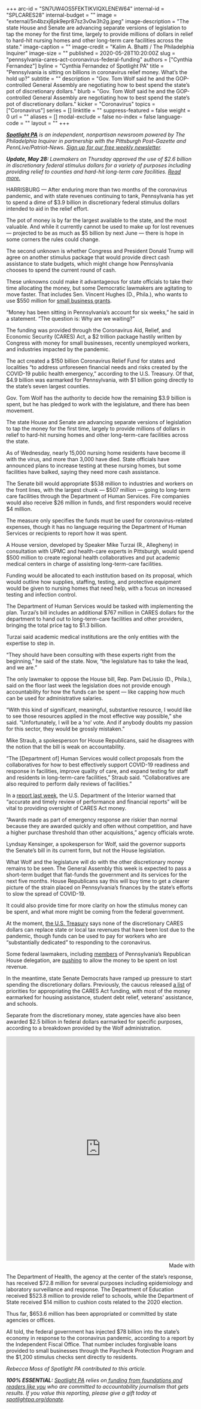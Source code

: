 +++
arc-id = "SN7UW4OS5FEKTIKVIQXLENEW64"
internal-id = "SPLCARES28"
internal-budget = ""
image = "external/5n4bzxj6pk9epr87sz3v0w3h2g.jpeg"
image-description = "The state House and Senate are advancing separate versions of legislation to tap the money for the first time, largely to provide millions of dollars in relief to hard-hit nursing homes and other long-term care facilities across the state."
image-caption = ""
image-credit = "Kalim A. Bhatti / The Philadelphia Inquirer"
image-size = ""
published = 2020-05-28T10:20:00Z
slug = "pennsylvania-cares-act-coronavirus-federal-funding"
authors = ["Cynthia Fernandez"]
byline = "Cynthia Fernandez of Spotlight PA"
title = "Pennsylvania is sitting on billions in coronavirus relief money. What’s the hold up?"
subtitle = ""
description = "Gov. Tom Wolf said he and the GOP-controlled General Assembly are negotiating how to best spend the state’s pot of discretionary dollars."
blurb = "Gov. Tom Wolf said he and the GOP-controlled General Assembly are negotiating how to best spend the state’s pot of discretionary dollars."
kicker = "Coronavirus"
topics = ["Coronavirus"]
series = []
linktitle = ""
suppress-featured = false
weight = 0
url = ""
aliases = []
modal-exclude = false
no-index = false
language-code = ""
layout = ""
+++

<a href="https://lesspage.com/"><i><b>Spotlight PA</b></i></a><i> is an independent, nonpartisan newsroom powered by The Philadelphia Inquirer in partnership with the Pittsburgh Post-Gazette and PennLive/Patriot-News. </i><a href="https://lesspage.com/newsletters"><i>Sign up for our free weekly newsletter</i></a><i>.</i>

<i><b>Update, May 28: </b></i><i>Lawmakers on Thursday approved the use of $2.6 billion in discretionary federal stimulus dollars for a variety of purposes including providing relief to counties and hard-hit long-term care facilities. </i><a href="https://lesspage.com/news/2020/05/pennsylvania-short-term-budget-passes-wolf/" target="_blank"><i>Read more. </i></a>

HARRISBURG — After enduring more than two months of the coronavirus pandemic, and with state revenues continuing to tank, Pennsylvania has yet to spend a dime of $3.9 billion in discretionary federal stimulus dollars intended to aid in the relief effort.

The pot of money is by far the largest available to the state, and the most valuable. And while it currently cannot be used to make up for lost revenues — projected to be as much as $5 billion by next June — there is hope in some corners the rules could change.

The second unknown is whether Congress and President Donald Trump will agree on another stimulus package that would provide direct cash assistance to state budgets, which might change how Pennsylvania chooses to spend the current round of cash.

These unknowns could make it advantageous for state officials to take their time allocating the money, but some Democratic lawmakers are agitating to move faster. That includes Sen. Vincent Hughes (D., Phila.), who wants to use $550 million for <a href="https://www.pasenate.com/pa-senate-democrats-announce-550-million-main-street-business-revitalization-grant-program/" target=_blank>small business grants</a>.

“Money has been sitting in Pennsylvania’s account for six weeks,” he said in a statement. “The question is: Why are we waiting?”

<script src="https://lesspage.com/embed.js" async></script><div data-spl-embed-version="1" data-spl-src="https://lesspage.com/embeds/donate/"></div>


The funding was provided through the Coronavirus Aid, Relief, and Economic Security (CARES) Act, a $2 trillion package hastily written by Congress with money for small businesses, recently unemployed workers, and industries impacted by the pandemic.

The act created a $150 billion Coronavirus Relief Fund for states and localities “to address unforeseen financial needs and risks created by the COVID-19 public health emergency,” according to the U.S. Treasury. Of that, $4.9 billion was earmarked for Pennsylvania, with $1 billion going directly to the state’s seven largest counties.

Gov. Tom Wolf has the authority to decide how the remaining $3.9 billion is spent, but he has pledged to work with the legislature, and there has been movement.

The state House and Senate are advancing separate versions of legislation to tap the money for the first time, largely to provide millions of dollars in relief to hard-hit nursing homes and other long-term-care facilities across the state.

As of Wednesday, nearly 15,000 nursing home residents have become ill with the virus, and more than 3,000 have died. State officials have announced plans to increase testing at these nursing homes, but some facilities have balked, saying they need more cash assistance.

The Senate bill would appropriate $538 million to industries and workers on the front lines, with the largest chunk — $507 million — going to long-term care facilities through the Department of Human Services. Fire companies would also receive $26 million in funds, and first responders would receive $4 million.

The measure only specifies the funds must be used for coronavirus-related expenses, though it has no language requiring the Department of Human Services or recipients to report how it was spent.

A House version, developed by Speaker Mike Turzai (R., Allegheny) in consultation with UPMC and health-care experts in Pittsburgh, would spend $500 million to create regional health collaboratives and put academic medical centers in charge of assisting long-term-care facilities.

Funding would be allocated to each institution based on its proposal, which would outline how supplies, staffing, testing, and protective equipment would be given to nursing homes that need help, with a focus on increased testing and infection control.

The Department of Human Services would be tasked with implementing the plan. Turzai’s bill includes an additional $767 million in CARES dollars for the department to hand out to long-term-care facilities and other providers, bringing the total price tag to $1.3 billion.

Turzai said academic medical institutions are the only entities with the expertise to step in.

“They should have been consulting with these experts right from the beginning,” he said of the state. Now, “the legislature has to take the lead, and we are.”

The only lawmaker to oppose the House bill, Rep. Pam DeLissio (D., Phila.), said on the floor last week the legislation does not provide enough accountability for how the funds can be spent — like capping how much can be used for administrative salaries.

“With this kind of significant, meaningful, substantive resource, I would like to see those resources applied in the most effective way possible,” she said. “Unfortunately, I will be a ‘no’ vote. And if anybody doubts my passion for this sector, they would be grossly mistaken.”

<script src="https://lesspage.com/embed.js" async></script><div data-spl-embed-version="1" data-spl-src="https://lesspage.com/embeds/newsletter/"></div>


Mike Straub, a spokesperson for House Republicans, said he disagrees with the notion that the bill is weak on accountability.

“The [Department of] Human Services would collect proposals from the collaboratives for how to best effectively support COVID-19 readiness and response in facilities, improve quality of care, and expand testing for staff and residents in long-term-care facilities,” Straub said. “Collaboratives are also required to perform daily reviews of facilities.”

In a <a href="https://www.oversight.gov/sites/default/files/oig-reports/DOIOIG_CARESActLessonsLearned_052020.pdf">report last week</a>, the U.S. Department of the Interior warned that “accurate and timely review of performance and financial reports” will be vital to providing oversight of CARES Act money.

“Awards made as part of emergency response are riskier than normal because they are awarded quickly and often without competition, and have a higher purchase threshold than other acquisitions,” agency officials wrote.

Lyndsay Kensinger, a spokesperson for Wolf, said the governor supports the Senate’s bill in its current form, but not the House legislation.

What Wolf and the legislature will do with the other discretionary money remains to be seen. The General Assembly this week is expected to pass a short-term budget that flat-funds the government and its services for the next five months. House Republicans say this will buy time to get a clearer picture of the strain placed on Pennsylvania’s finances by the state’s efforts to slow the spread of COVID-19.

It could also provide time for more clarity on how the stimulus money can be spent, and what more might be coming from the federal government.

At the moment, <a href="https://home.treasury.gov/system/files/136/Coronavirus-Relief-Fund-Guidance-for-State-Territorial-Local-and-Tribal-Governments.pdf">the U.S. Treasury</a> says none of the discretionary CARES dollars can replace state or local tax revenues that have been lost due to the pandemic, though funds can be used to pay for workers who are “substantially dedicated” to responding to the coronavirus.

Some federal lawmakers, including <a href="https://smucker.house.gov/media/press-releases/smucker-pa-gop-congressmen-request-cares-act-flexibility-treasury">members</a> of Pennsylvania’s Republican House delegation, are <a href="https://www.congress.gov/bill/116th-congress/senate-bill/3638/text">pushing</a> to allow the money to be spent on lost revenue.

In the meantime, state Senate Democrats have ramped up pressure to start spending the discretionary dollars. Previously, the caucus released <a href="https://www.pasenate.com/pacares/">a list</a> of priorities for appropriating the CARES Act funding, with most of the money earmarked for housing assistance, student debt relief, veterans’ assistance, and schools.

Separate from the discretionary money, state agencies have also been awarded $2.5 billion in federal dollars earmarked for specific purposes, according to a breakdown provided by the Wolf administration.

<iframe src='https://flo.uri.sh/visualisation/2592038/embed' frameborder='0' scrolling='no' style='width:100%;height:600px;'></iframe><div style='width:100%!;margin-top:4px!important;text-align:right!important;'><a class='flourish-credit' href='https://public.flourish.studio/visualisation/2592038/?utm_source=embed&utm_campaign=visualisation/2592038' target='_top' style='text-decoration:none!important'><img alt='Made with Flourish' src='https://public.flourish.studio/resources/made_with_flourish.svg' style='width:105px!important;height:16px!important;border:none!important;margin:0!important;'> </a></div>

The Department of Health, the agency at the center of the state’s response, has received $72.8 million for several purposes including epidemiology and laboratory surveillance and response. The Department of Education received $523.8 million to provide relief to schools, while the Department of State received $14 million to cushion costs related to the 2020 election.

Thus far, $653.6 million has been appropriated or committed by state agencies or offices.

All told, the federal government has injected $78 billion into the state’s economy in response to the coronavirus pandemic, according to a report by the Independent Fiscal Office. That number includes forgivable loans provided to small businesses through the Paycheck Protection Program and the $1,200 stimulus checks sent directly to residents.

<i>Rebecca Moss of Spotlight PA contributed to this article. </i>

<i><b>100% ESSENTIAL:</b></i> <a href="https://lesspage.com/"><i>Spotlight PA</i></a><i> relies on</i><a href="https://lesspage.com/support"><i> funding from foundations and readers like you</i></a><i> who are committed to accountability journalism that gets results. If you value this reporting, please give a gift today at </i><a href="https://lesspage.com/donate"><i>spotlightpa.org/donate</i></a><i>.</i>
